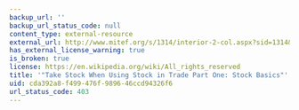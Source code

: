 ```yaml
---
backup_url: ''
backup_url_status_code: null
content_type: external-resource
external_url: http://www.mitef.org/s/1314/interior-2-col.aspx?sid=1314&gid=5&pgid=5798
has_external_license_warning: true
is_broken: true
license: https://en.wikipedia.org/wiki/All_rights_reserved
title: '"Take Stock When Using Stock in Trade Part One: Stock Basics"'
uid: cda392a8-f499-476f-9896-46ccd94326f6
url_status_code: 403
---
```

